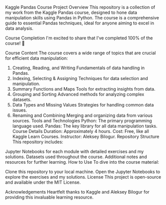 Kaggle Pandas Course Project
Overview
This repository is a collection of my work from the Kaggle Pandas course, designed to hone data manipulation skills using Pandas in Python. The course is a comprehensive guide to essential Pandas techniques, ideal for anyone aiming to excel in data analysis.

Course Completion
I'm excited to share that I've completed 100% of the course! 🎉

Course Content
The course covers a wide range of topics that are crucial for efficient data manipulation:

1. Creating, Reading, and Writing
Fundamentals of data handling in Pandas.
2. Indexing, Selecting & Assigning
Techniques for data selection and manipulation.
3. Summary Functions and Maps
Tools for extracting insights from data.
4. Grouping and Sorting
Advanced methods for analyzing complex datasets.
5. Data Types and Missing Values
Strategies for handling common data issues.
6. Renaming and Combining
Merging and organizing data from various sources.
Tools and Technologies
Python: The primary programming language used.
Pandas: The key library for all data manipulation tasks.
Course Details
Duration: Approximately 4 hours.
Cost: Free, like all Kaggle Learn Courses.
Instructor: Aleksey Bilogur.
Repository Structure
This repository includes:

Jupyter Notebooks for each module with detailed exercises and my solutions.
Datasets used throughout the course.
Additional notes and resources for further learning.
How to Use
To dive into the course material:

Clone this repository to your local machine.
Open the Jupyter Notebooks to explore the exercises and my solutions.
License
This project is open-source and available under the MIT License.

Acknowledgements
Heartfelt thanks to Kaggle and Aleksey Bilogur for providing this invaluable learning resource.
